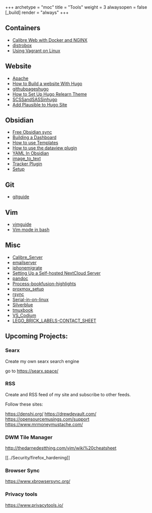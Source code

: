 +++ 
archetype = "moc" 
title = "Tools" 
weight = 3
alwaysopen = false
[_build]
  render = "always"
+++

## Containers
- [Calibre Web with Docker and NGINX](Calibre%20Web%20with%20Docker%20and%20NGINX.md)
- [distrobox](distrobox.md)
- [Using Vagrant on Linux](Using%20Vagrant%20on%20Linux.md)

## Website
- [Apache](Apache.md)
- [How to Build a website With Hugo](How%20to%20Build%20a%20website%20With%20Hugo.md)
- [githubpageshugo](githubpageshugo.md)
- [How to Set Up Hugo Relearn Theme](How%20to%20Set%20Up%20Hugo%20Relearn%20Theme.md)
- [SCSSandSASSinhugo](SCSSandSASSinhugo.md)
- [Add Plausible to Hugo Site](Add%20Plausible%20to%20Hugo%20Site.md)

## Obsidian

- [Free Obsidian sync](Free%20Obsidian%20sync.md)
- [Building a Dashboard](Building%20a%20Dashboard.md)
- [How to use Templates](How%20to%20use%20Templates.md)
- [How to use the dataview plugin](How%20to%20use%20the%20dataview%20plugin.md)
- [YAML In Obsidian](YAML%20In%20Obsidian.md)
- [image_to_text](image_to_text.md)
- [Tracker Plugin](Tracker%20Plugin.md)
- [Setup](Setup.md)
## Git
- [gitguide](gitguide.md)

## Vim
- [vimguide](vimguide.md)
- [Vim mode in bash](Vim%20mode%20in%20bash.md)

## Misc
- [Calibre_Server](Calibre_Server.md)
- [emailserver](emailserver.md)
- [iphonemigrate](iphonemigrate.md)
- [Setting Up a Self-hosted NextCloud Server](Setting%20Up%20a%20Self-hosted%20NextCloud%20Server.md)
- [pandoc](pandoc.md)
- [Process-bookfusion-highlights](Process-bookfusion-highlights.md)
- [proxmox_setup](proxmox_setup.md)
- [rsync](rsync.md)
- [Serial-in-on-linux](Serial-in-on-linux.md)
- [Silverblue](Silverblue.md)
- [tmuxbook](tmuxbook.md)
- [VS_Codium](VS_Codium.md)
- [LEGO_BRICK_LABELS-CONTACT_SHEET](LEGO_BRICK_LABELS-CONTACT_SHEET.pdf)
 
## Upcoming Projects:

### Searx 

Create my own searx search engine

go to https://searx.space/

### RSS

Create and RSS feed of my site and subscribe to other feeds.

Follow these sites:

https://denshi.org/
https://drewdevault.com/
https://opensourcemusings.com/support
https://www.mrmoneymustache.com/

### DWM Tile Manager

http://thedarnedestthing.com/vim/wiki%20cheatsheet

[[../Security/firefox_hardening]]

### Browser Sync
https://www.xbrowsersync.org/

### Privacy tools
https://www.privacytools.io/